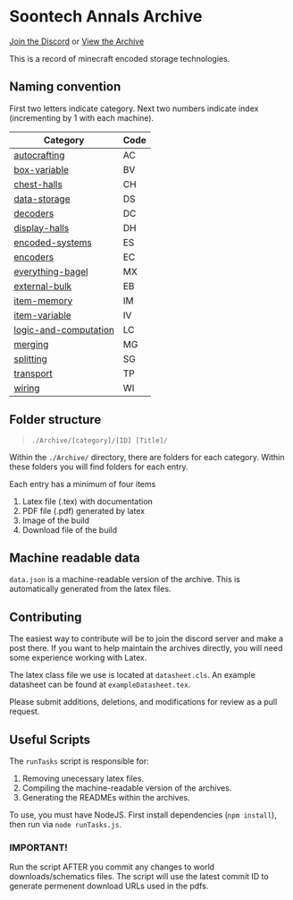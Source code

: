 # Soontech Annals Archive

[Join the Discord](https://discord.gg/rJ4W8RHrhe) or [View the Archive](/Archive/)

This is a record of minecraft encoded storage technologies. 

## Naming convention

First two letters indicate category. Next two numbers indicate index (incrementing by 1 with each machine).

| Category                                                | Code |
|---------------------------------------------------------|------|
| [autocrafting](Archive/autocrafting/)                   | AC   |
| [box-variable](Archive/box-variable/)                   | BV   |
| [chest-halls](Archive/chest-halls/)                     | CH   |
| [data-storage](Archive/data-storage/)                   | DS   |
| [decoders](Archive/decoders/)                           | DC   |
| [display-halls](Archive/display-halls/)                 | DH   |
| [encoded-systems](Archive/encoded-systems/)             | ES   |
| [encoders](Archive/encoders/)                           | EC   |
| [everything-bagel](Archive/everything-bagel/)           | MX   |
| [external-bulk](Archive/external-bulk/)                 | EB   |
| [item-memory](Archive/item-memory/)                     | IM   |
| [item-variable](Archive/item-variable/)                 | IV   |
| [logic-and-computation](Archive/logic-and-computation/) | LC   |
| [merging](Archive/merging/)                             | MG   |
| [splitting](Archive/splitting/)                         | SG   |
| [transport](Archive/transport/)                         | TP   |
| [wiring](Archive/wiring/)                               | WI   |

## Folder structure
> `./Archive/[category]/[ID] [Title]/`

Within the `./Archive/` directory, there are folders for each category. Within these folders you will find folders for each entry.

Each entry has a minimum of four items
1. Latex file (.tex) with documentation
2. PDF file (.pdf) generated by latex
3. Image of the build
4. Download file of the build

## Machine readable data

`data.json` is a machine-readable version of the archive. This is automatically generated from the latex files.

## Contributing

The easiest way to contribute will be to join the discord server and make a post there. If you want to help maintain the archives directly, you will need some experience working with Latex.

The latex class file we use is located at `datasheet.cls`. An example datasheet can be found at `exampleDatasheet.tex`.

Please submit additions, deletions, and modifications for review as a pull request.

## Useful Scripts

The `runTasks` script is responsible for:
1. Removing unecessary latex files.
2. Compiling the machine-readable version of the archives.
3. Generating the READMEs within the archives.

To use, you must have NodeJS. First install dependencies (`npm install`), then run via `node runTasks.js`.

### IMPORTANT!

Run the script AFTER you commit any changes to world downloads/schematics files. The script will use the latest commit ID to generate permenent download URLs used in the pdfs.
